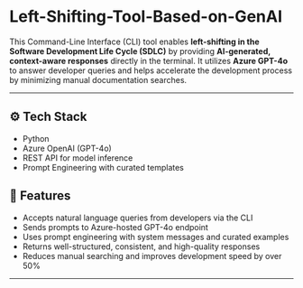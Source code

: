 # Left-Shifting-Tool-Based-on-GenAI

This Command-Line Interface (CLI) tool enables **left-shifting in the Software Development Life Cycle (SDLC)** by providing **AI-generated, context-aware responses** directly in the terminal. It utilizes **Azure GPT-4o** to answer developer queries and helps accelerate the development process by minimizing manual documentation searches.

---

## ⚙️ Tech Stack

- Python
- Azure OpenAI (GPT-4o)
- REST API for model inference
- Prompt Engineering with curated templates

## 🚀 Features

- Accepts natural language queries from developers via the CLI
- Sends prompts to Azure-hosted GPT-4o endpoint
- Uses prompt engineering with system messages and curated examples
- Returns well-structured, consistent, and high-quality responses
- Reduces manual searching and improves development speed by over 50%

---



